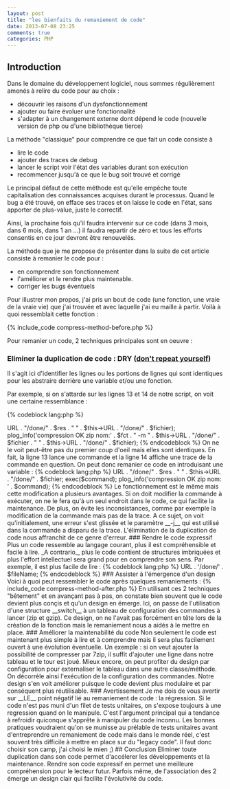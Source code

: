 ```yaml
---
layout: post
title: "les bienfaits du remaniement de code"
date: 2013-07-08 23:25
comments: true
categories: PHP
---
```


## Introduction
Dans le domaine du développement logiciel, nous sommes régulièrement amenés à relire du code pour au choix :

* découvrir les raisons d'un dysfonctionnement
* ajouter ou faire évoluer une fonctionnalité
* s'adapter à un changement externe dont dépend le code (nouvelle version de php ou d'une bibliothèque tierce)

La méthode "classique" pour comprendre ce que fait un code consiste à

* lire le code
* ajouter des traces de debug
* lancer le script voir l'état des variables durant son exécution
* recommencer jusqu'à ce que le bug soit trouvé et corrigé

Le principal défaut de cette méthode est qu'elle empêche toute capitalisation des connaissances acquises
durant le processus.
Quand le bug a été trouvé, on efface ses traces et on laisse le code en l'état, sans apporter de plus-value, juste
le correctif.

Ainsi, la prochaine fois qu'il faudra intervenir sur ce code (dans 3 mois, dans 6 mois, dans 1 an ...)
il faudra repartir de zéro et tous les efforts consentis en ce jour devront être renouvelés.

La méthode que je me propose de présenter dans la suite de cet article consiste à remanier le code pour :

* en comprendre son fonctionnement
* l'améliorer et le rendre plus maintenable.
* corriger les bugs éventuels

Pour illustrer mon propos, j'ai pris un bout de code (une fonction, une vraie de la vraie vie) que j'ai trouvée
et avec laquelle j'ai eu maille à partir. Voilà à quoi ressemblait cette fonction :

{% include_code compress-method-before.php %}

Pour remanier un code, 2 techniques principales sont en oeuvre :
### Eliminer la duplication de code : DRY ([don't repeat yourself](http://c2.com/cgi/wiki?DontRepeatYourself))
Il s'agit ici d'identifier les lignes ou les portions de lignes qui sont identiques pour les abstraire
derrière une variable et/ou une fonction.

Par exemple, si on s'attarde sur les lignes 13 et 14 de notre script, on voit une certaine ressemblance :

{% codeblock lang:php %}
<?php
exec($fct . " -m -j " . $this->URL . "/done/" . $res . " " . $this->URL . "/done/" . $fichier);
plog_info('compression OK zip nom:' . $fct . " -m " . $this->URL . "/done/" . $fichier . " " . $this->URL . "/done/" . $fichier);
{% endcodeblock %}

On ne le voit peut-être pas du premier coup d'oeil mais elles sont identiques. En fait, la ligne 13 lance une commande
et la ligne 14 affiche une trace de la commande en question.

On peut donc remanier ce code en introduisant une variable :

{% codeblock lang:php %}
<?php
$command = $fct . " -m -j " . $this->URL . "/done/" . $res . " " . $this->URL . "/done/" . $fichier;
exec($command);
plog_info('compression OK zip nom: ' . $command);
{% endcodeblock %}

Le fonctionnement est le même mais cette modification a plusieurs avantages. Si on doit modifier la commande à
exécuter, on ne le fera qu'à un seul endroit dans le code, ce qui facilite la maintenance.

De plus, on évite les inconsistances, comme par exemple la modification de la commande mais pas de la trace. A ce
sujet, on voit qu'initialement, une erreur s'est glissée et le paramètre __-j__ qui est utilisé dans la commande
a disparu de la trace.

L'élimination de la duplication de code nous affranchit de ce genre d'erreur.

### Rendre le code expressif
Plus un code ressemble au langage courant, plus il est compréhensible et facile à lire. _A contrario_, plus le code
contient de structures imbriquées et plus l'effort intellectuel sera grand pour en comprendre son sens.

Par exemple, il est plus facile de lire :

{% codeblock lang:php %}
<?php
if ($isZipCommandExist) {
    doSomethingSmart();
}
{% endcodeblock %}

que

{% codeblock lang:php %}
<?php
if (!$isZipCommandNotAvailable) {
	doSomethingSmart();
}
{% endcodeblock %}

Si on veut pouvoir revenir sur son code pour le modifier, il faut s'efforcer de le rendre le plus expressif possible.
Dans notre exemple, on pourra créer des variables intermédiaires avec des noms explicites.

{% codeblock lang:php %}
<?php
$pathToFile = $this->URL . '/done/' . $fileName;
{% endcodeblock %}

### Assister à l'émergence d'un design
Voici à quoi peut ressembler le code après quelques remaniements :
{% include_code compress-method-after.php %}

En utilisant ces 2 techniques "bêtement" et en avançant pas à pas, on constate bien souvent que le code devient
plus conçis et qu'un design en émerge.

Ici, on passe de l'utilisation d'une structure __switch__ à un tableau de configuration des commandes à lancer
(zip et gzip).

Ce design, on ne l'avait pas forcément en tête lors de la création de la fonction mais le remaniement nous a aidés
à le mettre en place.

### Améliorer la maintenabilité du code
Non seulement le code est maintenant plus simple à lire et à comprendre mais il sera plus facilement ouvert
à une évolution éventuelle.

Un exemple : si on veut ajouter la possibilité de compresser par 7zip, il suffit d'ajouter une ligne dans notre
tableau et le tour est joué. Mieux encore, on peut profiter du design par configuration pour externaliser le tableau
dans une autre classe/méthode.

On décorrèle ainsi l'exécution de la configuration des commandes. Notre design s'en voit améliorer puisque le code
devient plus modulaire et par conséquent plus réutilisable.

### Avertissement
Je me dois de vous avertir sur __LE__ point négatif lié au remaniement de code : la régression.

Si le code n'est pas muni d'un filet de tests unitaires, on s'expose toujours à une regression quand on le manipule.
C'est l'argument principal qui a tendance à refroidir quiconque s'apprête à manipuler du code inconnu.
Les bonnes pratiques voudraient qu'on se munisse au prélable de tests unitaires avant d'entreprendre un remaniement
de code mais dans le monde réel, c'est souvent très difficile à mettre en place sur du "legacy code".

Il faut donc choisir son camp, j'ai choisi le mien ;)

## Conclusion
Eliminer toute duplication dans son code permet d'accélerer les développements et la maintenance.
Rendre son code expressif en permet une meilleure compréhension pour le lecteur futur.
Parfois même, de l'association des 2 émerge un design clair qui facilite l'évolutivité du code.
